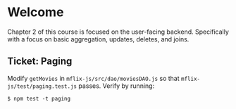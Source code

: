 # Welcome
Chapter 2 of this course is focused on the user-facing backend. Specifically with a focus on basic aggregation, updates, deletes, and joins.

## Ticket: Paging
Modify `getMovies` in `mflix-js/src/dao/moviesDAO.js` so that `mflix-js/test/paging.test.js` passes. Verify by running:
```
$ npm test -t paging
```
